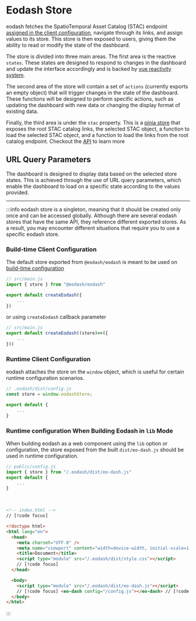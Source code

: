 # Eodash Store

eodash fetches the SpatioTemporal Asset Catalog (STAC) endpoint [assigned in the client configuration](/api/client/types/interfaces/Eodash.html#stacendpoint), navigate through its links, and assign values to its store. This store is then exposed to users, giving them the ability to read or modify the state of the dashboard.

The store is divided into three main areas. The first area is the reactive `states`. These states are designed to respond to changes in the dashboard and update the interface accordingly and is backed by [vue reactivity system](https://vuejs.org/guide/essentials/reactivity-fundamentals).

The second area of the store will contain a set of `actions` (currently exports an empty object) that will trigger changes in the state of the dashboard. These functions will be designed to perform specific actions, such as updating the dashboard with new data or changing the display format of existing data.

Finally, the third area is under the `stac` property. This is a [pinia store](https://pinia.vuejs.org/) that exposes the root STAC catalog links, the selected STAC object, a function to load the selected STAC object, and a function to load the links from the root catalog endpoint. Checkout the [API](/api/client/types/interfaces/EodashStore.html) to learn more

## URL Query Parameters

The dashboard is designed to display data based on the selected store states. This is achieved through the use of URL query parameters, which enable the dashboard to load on a specific state according to the values provided.

---

:::info
eodash store is a singleton, meaning that it should be created only once and can be accessed globally. Although there are several eodash stores that have the same API, they reference different exported stores. As a result, you may encounter different situations that require you to use a specific eodash store.

### Build-time Client Configuration

The default store exported from `@eodash/eodash` is meant to be used on [build-time configuration](/instantiation.html#compile-time-build-time-configuration)

```js
// src/main.js
import { store } from "@eodash/eodash"

export default createEodash({
    ...
})
```

or using `createEodash` callback parameter

```js
// src/main.js
export default createEodash((store)=>({
    ...
}))
```

### Runtime Client Configuration

eodash attaches the store on the `window` object, which is useful for certain runtime configuration scenarios.

```js
// .eodash/dist/config.js
const store = window.eodashStore;

export default {
    ...
}
```

### Runtime configuration When Building Eodash in `lib` Mode

When building eodash as a web component using the `lib` option or configuration, the store exposed from the built `dist/eo-dash.js` should be used in runtime configuration.

```js
// public/config.js
import { store } from "/.eodash/dist/eo-dash.js"
export default {
    ...
}
```

<br>

```html
<!-- index.html -->
// [!code focus]

<!doctype html>
<html lang="en">
  <head>
    <meta charset="UTF-8" />
    <meta name="viewport" content="width=device-width, initial-scale=1.0" />
    <title>Document</title>
    <script type="module" src="/.eodash/dist/style.css"></script>
    // [!code focus]
  </head>

  <body>
    <script type="module" src="/.eodash/dist/eo-dash.js"></script>
    // [!code focus] <eo-dash config="/config.js"></eo-dash> // [!code focus]
  </body>
</html>
```

:::
